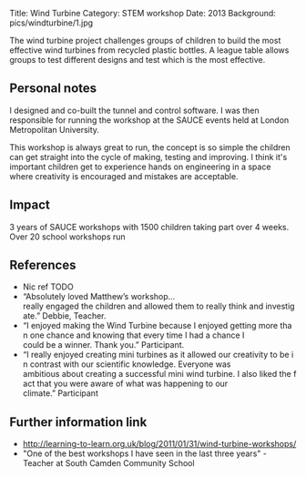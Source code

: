 Title: Wind Turbine
Category: STEM workshop
Date: 2013
Background: pics/windturbine/1.jpg

The wind turbine project challenges groups of children to build the most effective wind turbines from recycled plastic bottles. A league table allows groups to test different designs and test which is the most effective.

<!-- PELICAN_END_SUMMARY -->

## Personal notes

I designed and co-built the tunnel and control software. I was then responsible for running the workshop at the SAUCE events held at London Metropolitan University.

This workshop is always great to run, the concept is so simple the children can
get straight into the cycle of making, testing and improving. I think it's
important children get to experience hands on engineering in a space where
creativity is encouraged and mistakes are acceptable.

## Impact

3 years of SAUCE workshops with 1500 children taking part over 4 weeks. Over 20 school workshops run

## References

* Nic ref TODO
* “Absolutely loved Matthew’s workshop…really engaged the children and allowed them to really think and investigate.” Debbie,
Teacher.
* “I enjoyed making the Wind Turbine because I enjoyed getting more than one chance and knowing that every time I had a chance I could be a winner. Thank you.” Participant.
* “I really enjoyed creating mini turbines as it allowed our creativity to be in contrast with our scientific knowledge. Everyone was ambitious about creating a successful mini wind turbine. I also liked the fact that you were aware of what was happening to our climate.” Participant

## Further information link

* http://learning-to-learn.org.uk/blog/2011/01/31/wind-turbine-workshops/
* "One of the best workshops I have seen in the last three years" - Teacher at South Camden Community School
